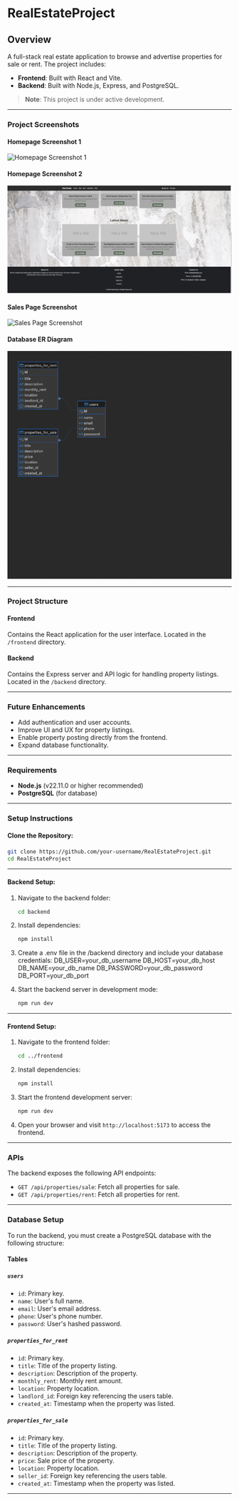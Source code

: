 # RealEstateProject

## Overview
A full-stack real estate application to browse and advertise properties for sale or rent. The project includes:

- **Frontend**: Built with React and Vite.
- **Backend**: Built with Node.js, Express, and PostgreSQL.

> **Note**: This project is under active development.

---

### Project Screenshots

#### Homepage Screenshot 1
![Homepage Screenshot 1](assets/screenshots/homepage-1.png)

#### Homepage Screenshot 2
![Homepage Screenshot 2](assets/screenshots/homepage-2.png)

#### Sales Page Screenshot
![Sales Page Screenshot](assets/screenshots/sales-page.png)

#### Database ER Diagram
![Database ER Diagram](assets/screenshots/database-diagram.png)

---

### Project Structure

#### Frontend
Contains the React application for the user interface. Located in the `/frontend` directory.

#### Backend
Contains the Express server and API logic for handling property listings. Located in the `/backend` directory.

---

### Future Enhancements
- Add authentication and user accounts.
- Improve UI and UX for property listings.
- Enable property posting directly from the frontend.
- Expand database functionality.

---

### Requirements
- **Node.js** (v22.11.0 or higher recommended)
- **PostgreSQL** (for database)

---

### Setup Instructions

#### Clone the Repository:

```bash
git clone https://github.com/your-username/RealEstateProject.git
cd RealEstateProject
```

---

#### Backend Setup:

1. Navigate to the backend folder:
   ```bash
   cd backend
   ```  
2. Install dependencies:
   ```bash
   npm install
   ```
3. Create a .env file in the /backend directory and include your database credentials:
    DB_USER=your_db_username
    DB_HOST=your_db_host
    DB_NAME=your_db_name
    DB_PASSWORD=your_db_password
    DB_PORT=your_db_port
    
4. Start the backend server in development mode:
   ```bash
   npm run dev  
   ```
---

#### Frontend Setup:

1. Navigate to the frontend folder:
   ```bash
   cd ../frontend
   ```
2. Install dependencies:
   ```bash
   npm install
   ```
3. Start the frontend development server:
   ```bash
   npm run dev
   ```
4. Open your browser and visit `http://localhost:5173` to access the frontend.

---

### APIs

The backend exposes the following API endpoints:

- `GET /api/properties/sale`: Fetch all properties for sale.
- `GET /api/properties/rent`: Fetch all properties for rent.

---

### Database Setup

To run the backend, you must create a PostgreSQL database with the following structure:

#### Tables

##### `users`
- `id`: Primary key.
- `name`: User's full name.
- `email`: User's email address.
- `phone`: User's phone number.
- `password`: User's hashed password.

##### `properties_for_rent`
- `id`: Primary key.
- `title`: Title of the property listing.
- `description`: Description of the property.
- `monthly_rent`: Monthly rent amount.
- `location`: Property location.
- `landlord_id`: Foreign key referencing the users table.
- `created_at`: Timestamp when the property was listed.

##### `properties_for_sale`
- `id`: Primary key.
- `title`: Title of the property listing.
- `description`: Description of the property.
- `price`: Sale price of the property.
- `location`: Property location.
- `seller_id`: Foreign key referencing the users table.
- `created_at`: Timestamp when the property was listed.

---